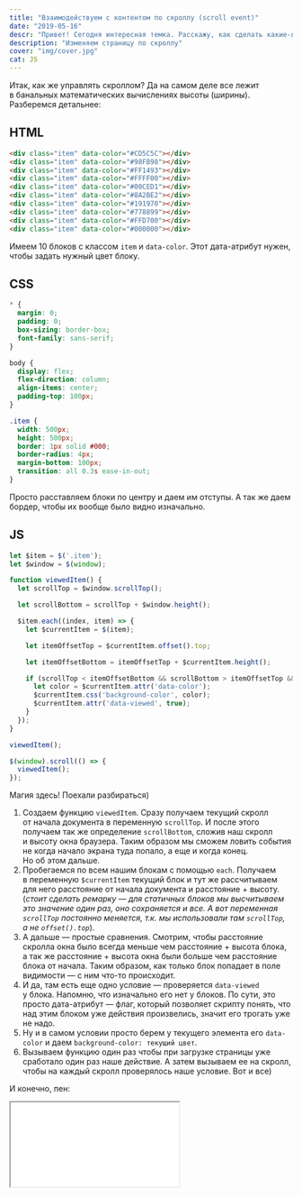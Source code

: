 ```yaml
---
title: "Взаимодействуем с контентом по скроллу (scroll event)"
date: "2019-05-16"
descr: "Привет! Сегодня интересная темка. Расскажу, как сделать какие-либо действия для блоков по скроллу. Для примера просто взял цвет и по скроллу будем задавать цвет (когда блок начнет появляться в зоне видимости). Поехали!"
description: "Изменяем страницу по скроллу"
cover: "img/cover.jpg"
cat: JS
---
```


Итак, как&nbsp;же управлять скроллом? Да&nbsp;на&nbsp;самом деле все лежит в&nbsp;банальных математических вычислениях высоты (ширины). Разберемся детальнее:

## HTML

``` html
<div class="item" data-color="#CD5C5C"></div>
<div class="item" data-color="#98FB98"></div>
<div class="item" data-color="#FF1493"></div>
<div class="item" data-color="#FFFF00"></div>
<div class="item" data-color="#00CED1"></div>
<div class="item" data-color="#8A2BE2"></div>
<div class="item" data-color="#191970"></div>
<div class="item" data-color="#778899"></div>
<div class="item" data-color="#FFD700"></div>
<div class="item" data-color="#000000"></div>
```

Имеем 10&nbsp;блоков с&nbsp;классом `item` и `data-color`. Этот дата-атрибут нужен, чтобы задать нужный цвет блоку.

## CSS

``` css
* {
  margin: 0;
  padding: 0;
  box-sizing: border-box;
  font-family: sans-serif;
}

body {
  display: flex;
  flex-direction: column;
  align-items: center;
  padding-top: 100px;
}

.item {
  width: 500px;
  height: 500px;
  border: 1px solid #000;
  border-radius: 4px;
  margin-bottom: 100px;
  transition: all 0.3s ease-in-out;
}
```

Просто расставляем блоки по&nbsp;центру и&nbsp;даем им&nbsp;отступы. А&nbsp;так&nbsp;же даем бордер, чтобы их&nbsp;вообще было видно изначально.

## JS

``` js
let $item = $('.item');
let $window = $(window);

function viewedItem() {
  let scrollTop = $window.scrollTop();

  let scrollBottom = scrollTop + $window.height();

  $item.each((index, item) => {
    let $currentItem = $(item);

    let itemOffsetTop = $currentItem.offset().top;

    let itemOffsetBottom = itemOffsetTop + $currentItem.height();

    if (scrollTop < itemOffsetBottom && scrollBottom > itemOffsetTop && !$currentItem.attr('data-viewed')) {
      let color = $currentItem.attr('data-color');
      $currentItem.css('background-color', color);
      $currentItem.attr('data-viewed', true);
    }
  });
}

viewedItem();

$(window).scroll(() => {
  viewedItem();
});
```

Магия здесь! Поехали разбираться)

1. Создаем функцию `viewedItem`. Сразу получаем текущий скролл от&nbsp;начала документа в&nbsp;переменную `scrollTop`. И&nbsp;после этого получаем так&nbsp;же определение `scrollBottom`, сложив наш скролл и&nbsp;высоту окна браузера. Таким образом мы&nbsp;сможем ловить события не&nbsp;когда начало экрана туда попало, а&nbsp;еще и&nbsp;когда конец. Но&nbsp;об&nbsp;этом дальше.
2. Пробегаемся по&nbsp;всем нашим блокам с&nbsp;помощью `each`. Получаем в&nbsp;переменную `$currentItem` текущий блок и&nbsp;тут&nbsp;же рассчитываем для него расстояние от&nbsp;начала документа и&nbsp;расстояние + высоту. (_стоит сделать ремарку&nbsp;&mdash; для статичных блоков мы&nbsp;высчитываем это значение один раз, оно сохраняется и&nbsp;все. А&nbsp;вот переменная `scrollTop` постоянно меняется, т.к.&nbsp;мы&nbsp;использовали там `scrollTop`, а&nbsp;не `offset().top`_).
3. А&nbsp;дальше&nbsp;&mdash; простые сравнения. Смотрим, чтобы расстояние скролла окна было всегда меньше чем расстояние + высота блока, а&nbsp;так&nbsp;же расстояние + высота окна были больше чем расстояние блока от&nbsp;начала. Таким образом, как только блок попадает в&nbsp;поле видимости&nbsp;&mdash; с&nbsp;ним что-то происходит.
4. И&nbsp;да, там есть еще одно условие&nbsp;&mdash; проверяется `data-viewed` у&nbsp;блока. Напомню, что изначально его нет у&nbsp;блоков. По&nbsp;сути, это просто дата-атрибут&nbsp;&mdash; флаг, который позволяет скрипту понять, что над этим блоком уже действия произвелись, значит его трогать уже не&nbsp;надо.
5. Ну&nbsp;и&nbsp;в&nbsp;самом условии просто берем у&nbsp;текущего элемента его `data-color` и&nbsp;даем `background-color: текущий цвет`.
6. Вызываем функцию один раз чтобы при загрузке страницы уже сработало один раз наше действие. А&nbsp;затем вызываем ее&nbsp;на&nbsp;скролл, чтобы на&nbsp;каждый скролл проверялось наше условие. Вот и&nbsp;все)

И&nbsp;конечно, пен:

<iframe title="Scroll items events" src="//codepen.io/MaxGraph/embed/WBGqPd/?height=265&theme-id=0&default-tab=css,result" allowfullscreen></iframe>
